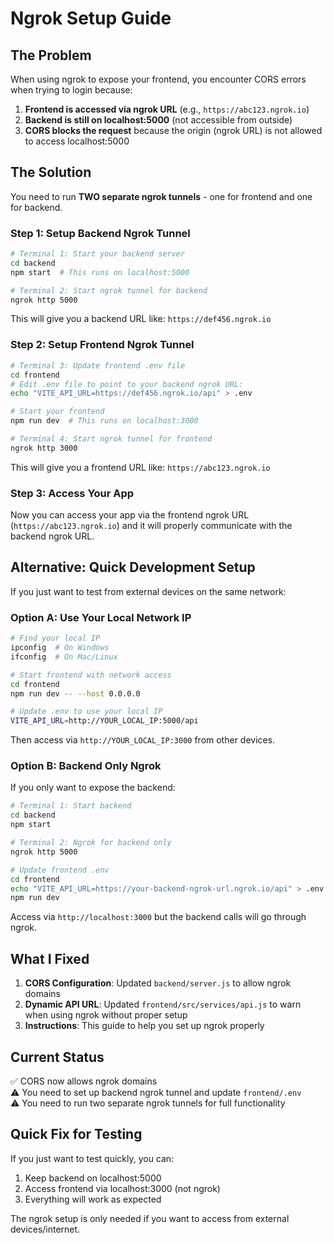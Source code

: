 # Ngrok Setup Guide

## The Problem

When using ngrok to expose your frontend, you encounter CORS errors when trying to login because:

1. **Frontend is accessed via ngrok URL** (e.g., `https://abc123.ngrok.io`)
2. **Backend is still on localhost:5000** (not accessible from outside)
3. **CORS blocks the request** because the origin (ngrok URL) is not allowed to access localhost:5000

## The Solution

You need to run **TWO separate ngrok tunnels** - one for frontend and one for backend.

### Step 1: Setup Backend Ngrok Tunnel

```bash
# Terminal 1: Start your backend server
cd backend
npm start  # This runs on localhost:5000

# Terminal 2: Start ngrok tunnel for backend
ngrok http 5000
```

This will give you a backend URL like: `https://def456.ngrok.io`

### Step 2: Setup Frontend Ngrok Tunnel

```bash
# Terminal 3: Update frontend .env file
cd frontend
# Edit .env file to point to your backend ngrok URL:
echo "VITE_API_URL=https://def456.ngrok.io/api" > .env

# Start your frontend
npm run dev  # This runs on localhost:3000

# Terminal 4: Start ngrok tunnel for frontend
ngrok http 3000
```

This will give you a frontend URL like: `https://abc123.ngrok.io`

### Step 3: Access Your App

Now you can access your app via the frontend ngrok URL (`https://abc123.ngrok.io`) and it will properly communicate with the backend ngrok URL.

## Alternative: Quick Development Setup

If you just want to test from external devices on the same network:

### Option A: Use Your Local Network IP

```bash
# Find your local IP
ipconfig  # On Windows
ifconfig  # On Mac/Linux

# Start frontend with network access
cd frontend
npm run dev -- --host 0.0.0.0

# Update .env to use your local IP
VITE_API_URL=http://YOUR_LOCAL_IP:5000/api
```

Then access via `http://YOUR_LOCAL_IP:3000` from other devices.

### Option B: Backend Only Ngrok

If you only want to expose the backend:

```bash
# Terminal 1: Start backend
cd backend
npm start

# Terminal 2: Ngrok for backend only
ngrok http 5000

# Update frontend .env
cd frontend
echo "VITE_API_URL=https://your-backend-ngrok-url.ngrok.io/api" > .env
npm run dev
```

Access via `http://localhost:3000` but the backend calls will go through ngrok.

## What I Fixed

1. **CORS Configuration**: Updated `backend/server.js` to allow ngrok domains
2. **Dynamic API URL**: Updated `frontend/src/services/api.js` to warn when using ngrok without proper setup
3. **Instructions**: This guide to help you set up ngrok properly

## Current Status

✅ CORS now allows ngrok domains  
⚠️  You need to set up backend ngrok tunnel and update `frontend/.env`  
⚠️  You need to run two separate ngrok tunnels for full functionality  

## Quick Fix for Testing

If you just want to test quickly, you can:

1. Keep backend on localhost:5000
2. Access frontend via localhost:3000 (not ngrok)
3. Everything will work as expected

The ngrok setup is only needed if you want to access from external devices/internet. 